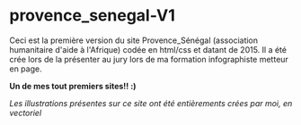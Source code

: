 # provence_senegal-V1

Ceci est la première version du site Provence_Sénégal (association humanitaire d'aide à l'Afrique) codée en html/css et datant de 2015.
Il a été crée lors de la présenter au jury lors de ma formation infographiste metteur en page.

**Un de mes tout premiers sites!! :)**

*Les illustrations présentes sur ce site ont été entièrements crées par moi, en vectoriel*
